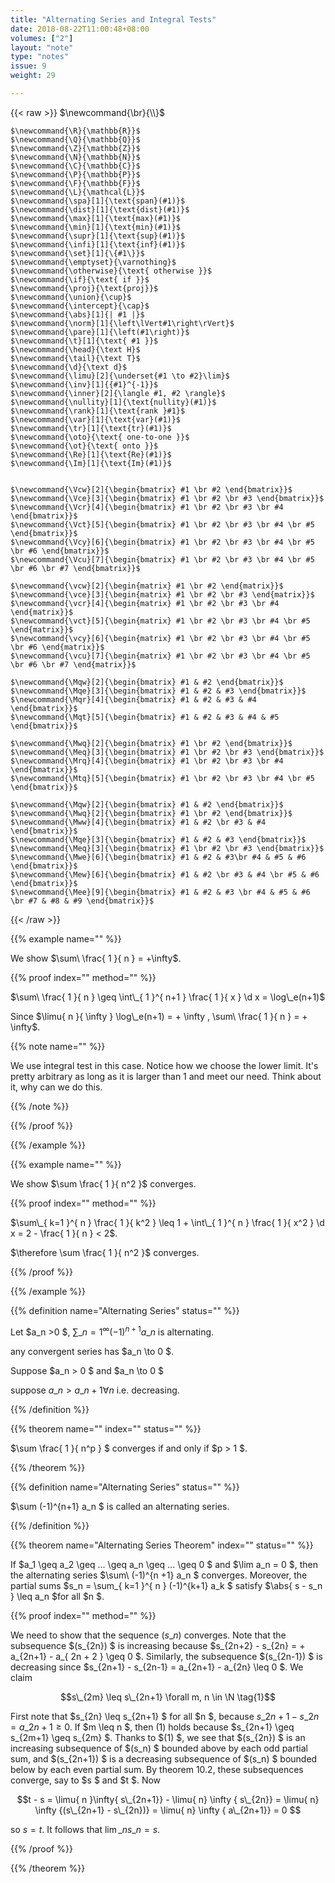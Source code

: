 ```yaml
---
title: "Alternating Series and Integral Tests"
date: 2018-08-22T11:00:48+08:00
volumes: ["2"]
layout: "note"
type: "notes"
issue: 9
weight: 29

---
```


<!--more-->

<div class="latex-macros">
  {{< raw >}}
    $\newcommand{\br}{\\}$

    $\newcommand{\R}{\mathbb{R}}$
    $\newcommand{\Q}{\mathbb{Q}}$
    $\newcommand{\Z}{\mathbb{Z}}$
    $\newcommand{\N}{\mathbb{N}}$
    $\newcommand{\C}{\mathbb{C}}$
    $\newcommand{\P}{\mathbb{P}}$
    $\newcommand{\F}{\mathbb{F}}$
    $\newcommand{\L}{\mathcal{L}}$
    $\newcommand{\spa}[1]{\text{span}(#1)}$
    $\newcommand{\dist}[1]{\text{dist}(#1)}$
    $\newcommand{\max}[1]{\text{max}(#1)}$
    $\newcommand{\min}[1]{\text{min}(#1)}$
    $\newcommand{\supr}[1]{\text{sup}(#1)}$
    $\newcommand{\infi}[1]{\text{inf}(#1)}$
    $\newcommand{\set}[1]{\{#1\}}$
    $\newcommand{\emptyset}{\varnothing}$
    $\newcommand{\otherwise}{\text{ otherwise }}$
    $\newcommand{\if}{\text{ if }}$
    $\newcommand{\proj}{\text{proj}}$
    $\newcommand{\union}{\cup}$
    $\newcommand{\intercept}{\cap}$
    $\newcommand{\abs}[1]{| #1 |}$
    $\newcommand{\norm}[1]{\left\lVert#1\right\rVert}$
    $\newcommand{\pare}[1]{\left(#1\right)}$
    $\newcommand{\t}[1]{\text{ #1 }}$
    $\newcommand{\head}{\text H}$
    $\newcommand{\tail}{\text T}$
    $\newcommand{\d}{\text d}$
    $\newcommand{\limu}[2]{\underset{#1 \to #2}\lim}$
    $\newcommand{\inv}[1]{{#1}^{-1}}$
    $\newcommand{\inner}[2]{\langle #1, #2 \rangle}$
    $\newcommand{\nullity}[1]{\text{nullity}(#1)}$
    $\newcommand{\rank}[1]{\text{rank }#1}$
    $\newcommand{\var}[1]{\text{var}(#1)}$
    $\newcommand{\tr}[1]{\text{tr}(#1)}$
    $\newcommand{\oto}{\text{ one-to-one }}$
    $\newcommand{\ot}{\text{ onto }}$
    $\newcommand{\Re}[1]{\text{Re}(#1)}$
    $\newcommand{\Im}[1]{\text{Im}(#1)}$


    $\newcommand{\Vcw}[2]{\begin{bmatrix} #1 \br #2 \end{bmatrix}}$
    $\newcommand{\Vce}[3]{\begin{bmatrix} #1 \br #2 \br #3 \end{bmatrix}}$
    $\newcommand{\Vcr}[4]{\begin{bmatrix} #1 \br #2 \br #3 \br #4 \end{bmatrix}}$
    $\newcommand{\Vct}[5]{\begin{bmatrix} #1 \br #2 \br #3 \br #4 \br #5 \end{bmatrix}}$
    $\newcommand{\Vcy}[6]{\begin{bmatrix} #1 \br #2 \br #3 \br #4 \br #5 \br #6 \end{bmatrix}}$
    $\newcommand{\Vcu}[7]{\begin{bmatrix} #1 \br #2 \br #3 \br #4 \br #5 \br #6 \br #7 \end{bmatrix}}$

    $\newcommand{\vcw}[2]{\begin{matrix} #1 \br #2 \end{matrix}}$
    $\newcommand{\vce}[3]{\begin{matrix} #1 \br #2 \br #3 \end{matrix}}$
    $\newcommand{\vcr}[4]{\begin{matrix} #1 \br #2 \br #3 \br #4 \end{matrix}}$
    $\newcommand{\vct}[5]{\begin{matrix} #1 \br #2 \br #3 \br #4 \br #5 \end{matrix}}$
    $\newcommand{\vcy}[6]{\begin{matrix} #1 \br #2 \br #3 \br #4 \br #5 \br #6 \end{matrix}}$
    $\newcommand{\vcu}[7]{\begin{matrix} #1 \br #2 \br #3 \br #4 \br #5 \br #6 \br #7 \end{matrix}}$

    $\newcommand{\Mqw}[2]{\begin{bmatrix} #1 & #2 \end{bmatrix}}$
    $\newcommand{\Mqe}[3]{\begin{bmatrix} #1 & #2 & #3 \end{bmatrix}}$
    $\newcommand{\Mqr}[4]{\begin{bmatrix} #1 & #2 & #3 & #4 \end{bmatrix}}$
    $\newcommand{\Mqt}[5]{\begin{bmatrix} #1 & #2 & #3 & #4 & #5 \end{bmatrix}}$

    $\newcommand{\Mwq}[2]{\begin{bmatrix} #1 \br #2 \end{bmatrix}}$
    $\newcommand{\Meq}[3]{\begin{bmatrix} #1 \br #2 \br #3 \end{bmatrix}}$
    $\newcommand{\Mrq}[4]{\begin{bmatrix} #1 \br #2 \br #3 \br #4 \end{bmatrix}}$
    $\newcommand{\Mtq}[5]{\begin{bmatrix} #1 \br #2 \br #3 \br #4 \br #5 \end{bmatrix}}$

    $\newcommand{\Mqw}[2]{\begin{bmatrix} #1 & #2 \end{bmatrix}}$
    $\newcommand{\Mwq}[2]{\begin{bmatrix} #1 \br #2 \end{bmatrix}}$
    $\newcommand{\Mww}[4]{\begin{bmatrix} #1 & #2 \br #3 & #4 \end{bmatrix}}$
    $\newcommand{\Mqe}[3]{\begin{bmatrix} #1 & #2 & #3 \end{bmatrix}}$
    $\newcommand{\Meq}[3]{\begin{bmatrix} #1 \br #2 \br #3 \end{bmatrix}}$
    $\newcommand{\Mwe}[6]{\begin{bmatrix} #1 & #2 & #3\br #4 & #5 & #6 \end{bmatrix}}$
    $\newcommand{\Mew}[6]{\begin{bmatrix} #1 & #2 \br #3 & #4 \br #5 & #6 \end{bmatrix}}$
    $\newcommand{\Mee}[9]{\begin{bmatrix} #1 & #2 & #3 \br #4 & #5 & #6 \br #7 & #8 & #9 \end{bmatrix}}$
  {{< /raw >}}
</div>

{{% example name="" %}}

We show $\sum\ \frac{ 1 }{ n } = +\infty$.



{{% proof index="" method="" %}}

$\sum\ \frac{ 1 }{ n } \geq \int\_{ 1 }^{ n+1 } \frac{ 1 }{ x } \d x = \log\_e(n+1)$

Since $\limu{ n }{ \infty } \log\_e(n+1) = + \infty , \sum\ \frac{ 1 }{ n } = + \infty$.

{{% note name="" %}}

We use integral test in this case. Notice how we choose the lower limit. It's pretty arbitrary as long as it is larger than $1$ and meet our need. Think about it, why can we do this.

{{% /note %}}

{{% /proof %}}

{{% /example %}}

{{% example name="" %}}

We show $\sum \frac{ 1 }{ n^2 }$ converges.

{{% proof index="" method="" %}}

$\sum\_{ k=1 }^{ n } \frac{ 1 }{ k^2 } \leq 1 + \int\_{ 1 }^{ n } \frac{ 1 }{ x^2 } \d x = 2 - \frac{ 1 }{ n } < 2$.

$\therefore \sum \frac{ 1 }{ n^2 }$ converges.

{{% /proof %}}

{{% /example %}}

{{% definition name="Alternating Series" status="" %}}

Let $a\_n >0 $, $\sum\_{ n = 1 }^{ \infty } (-1)^{n+1} a\_n$ is alternating.

any convergent series has $a\_n \to 0 $.

Suppose $a\_n > 0 $ and $a\_n \to 0 $

suppose $a\_n > a\_{n+1} \forall n$ i.e. decreasing.

{{% /definition %}}

{{% theorem name="" index="" status="" %}}

$\sum \frac{ 1 }{ n^p } $ converges if and only if $p > 1 $.

{{% /theorem %}}

{{% definition name="Alternating Series" status="" %}}

$\sum (-1)^{n+1} a\_n $ is called an alternating series.

{{% /definition %}}


{{% theorem name="Alternating Series Theorem" index="" status="" %}}

If $a\_1 \geq a\_2 \geq ... \geq a\_n \geq ... \geq 0 $ and $\lim a\_n = 0 $, then the alternating series $\sum\ (-1)^{n +1} a\_n $ converges. Moreover, the partial sums $s\_n = \sum\_{ k=1 }^{ n } (-1)^{k+1} a\_k $ satisfy $\abs{ s - s\_n } \leq a\_n $for all $n $.

{{% proof index="" method="" %}}

We need to show that the sequence $(s\_n)$ converges. Note that the subsequence $(s\_{2n}) $ is increasing because $s\_{2n+2} - s\_{2n} = + a\_{2n+1} - a\_{ 2n + 2 } \geq 0 $. Similarly, the subsequence $(s\_{2n-1}) $ is decreasing since $s\_{2n+1} - s\_{2n-1} = a\_{2n+1} - a\_{2n} \leq 0 $. We claim

$$s\_{2m} \leq s\_{2n+1} \forall m, n \in \N  \tag{1}$$

First note that $s\_{2n} \leq s\_{2n+1} $ for all $n $, because $s\_{2n+1} -s\_{2n} = a\_{2n+1} \geq 0$. If $m \leq n $, then $(1)$ holds because $s\_{2n+1} \geq s\_{2m+1} \geq s\_{2m} $. Thanks to $(1) $, we see that $(s\_{2n}) $ is an increasing subsequence of $(s\_n) $ bounded above by each odd partial sum, and $(s\_{2n+1}) $ is a decreasing subsequence of $(s\_n) $ bounded below by each even partial sum. By theorem 10.2, these subsequences converge, say to $s $ and $t $. Now

$$t - s = \limu{ n  }\infty{ s\_{2n+1}} - \limu{ n} \infty { s\_{2n}} = \limu{ n} \infty {(s\_{2n+1} - s\_{2n})} = \limu{ n} \infty { a\_{2n+1}} = 0 $$

so $s = t$. It follows that $\lim\_n s\_n = s$.

{{% /proof %}}

{{% /theorem %}}


